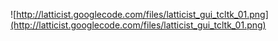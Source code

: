 ![http://latticist.googlecode.com/files/latticist_gui_tcltk_01.png](http://latticist.googlecode.com/files/latticist_gui_tcltk_01.png)